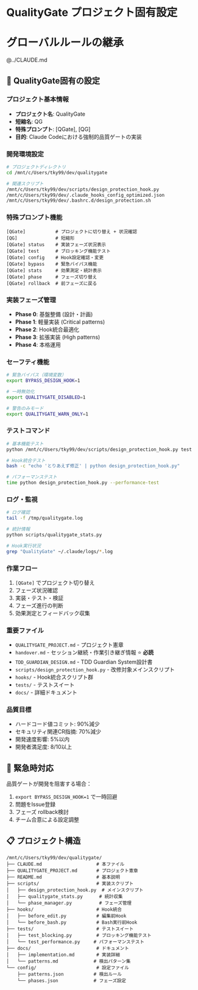 # QualityGate プロジェクト固有設定
# グローバルルールの継承
@../CLAUDE.md

## 🔧 QualityGate固有の設定

### プロジェクト基本情報
- **プロジェクト名**: QualityGate
- **短縮名**: QG
- **特殊プロンプト**: [QGate], [QG]
- **目的**: Claude Codeにおける強制的品質ゲートの実装

### 開発環境設定
```bash
# プロジェクトディレクトリ
cd /mnt/c/Users/tky99/dev/qualitygate

# 関連スクリプト
/mnt/c/Users/tky99/dev/scripts/design_protection_hook.py
/mnt/c/Users/tky99/dev/.claude_hooks_config_optimized.json
/mnt/c/Users/tky99/dev/.bashrc.d/design_protection.sh
```

### 特殊プロンプト機能
```
[QGate]           # プロジェクトに切り替え + 状況確認
[QG]              # 短縮形
[QGate] status    # 実装フェーズ状況表示
[QGate] test      # ブロッキング機能テスト
[QGate] config    # Hook設定確認・変更
[QGate] bypass    # 緊急バイパス機能
[QGate] stats     # 効果測定・統計表示
[QGate] phase     # フェーズ切り替え
[QGate] rollback  # 前フェーズに戻る
```

### 実装フェーズ管理
- **Phase 0**: 基盤整備 (設計・計画)
- **Phase 1**: 軽量実装 (Critical patterns)
- **Phase 2**: Hook統合最適化
- **Phase 3**: 拡張実装 (High patterns)
- **Phase 4**: 本格運用

### セーフティ機能
```bash
# 緊急バイパス（環境変数）
export BYPASS_DESIGN_HOOK=1

# 一時無効化
export QUALITYGATE_DISABLED=1

# 警告のみモード
export QUALITYGATE_WARN_ONLY=1
```

### テストコマンド
```bash
# 基本機能テスト
python /mnt/c/Users/tky99/dev/scripts/design_protection_hook.py test

# Hook統合テスト
bash -c "echo 'とりあえず修正' | python design_protection_hook.py"

# パフォーマンステスト
time python design_protection_hook.py --performance-test
```

### ログ・監視
```bash
# ログ確認
tail -f /tmp/qualitygate.log

# 統計情報
python scripts/qualitygate_stats.py

# Hook実行状況
grep "QualityGate" ~/.claude/logs/*.log
```

### 作業フロー
1. `[QGate]` でプロジェクト切り替え
2. フェーズ状況確認
3. 実装・テスト・検証
4. フェーズ進行の判断
5. 効果測定とフィードバック収集

### 重要ファイル
- `QUALITYGATE_PROJECT.md` - プロジェクト憲章
- `handover.md` - セッション継続・作業引き継ぎ情報 ⭐ **必読**
- `TDD_GUARDIAN_DESIGN.md` - TDD Guardian System設計書
- `scripts/design_protection_hook.py` - 改修対象メインスクリプト
- `hooks/` - Hook統合スクリプト群
- `tests/` - テストスイート
- `docs/` - 詳細ドキュメント

### 品質目標
- ハードコード値コミット: 90%減少
- セキュリティ関連CR指摘: 70%減少
- 開発速度影響: 5%以内
- 開発者満足度: 8/10以上

## 🚨 緊急時対応
品質ゲートが開発を阻害する場合：
1. `export BYPASS_DESIGN_HOOK=1` で一時回避
2. 問題をIssue登録
3. フェーズ rollback検討
4. チーム合意による設定調整

## 📋 プロジェクト構造
```
/mnt/c/Users/tky99/dev/qualitygate/
├── CLAUDE.md                    # 本ファイル
├── QUALITYGATE_PROJECT.md       # プロジェクト憲章
├── README.md                    # 基本説明
├── scripts/                     # 実装スクリプト
│   ├── design_protection_hook.py  # メインスクリプト
│   ├── qualitygate_stats.py      # 統計収集
│   └── phase_manager.py          # フェーズ管理
├── hooks/                       # Hook統合
│   ├── before_edit.py           # 編集前Hook
│   └── before_bash.py           # Bash実行前Hook
├── tests/                       # テストスイート
│   ├── test_blocking.py         # ブロッキング機能テスト
│   └── test_performance.py     # パフォーマンステスト
├── docs/                        # ドキュメント
│   ├── implementation.md        # 実装詳細
│   └── patterns.md             # 検出パターン集
└── config/                      # 設定ファイル
    ├── patterns.json           # 検出ルール
    └── phases.json             # フェーズ設定
```